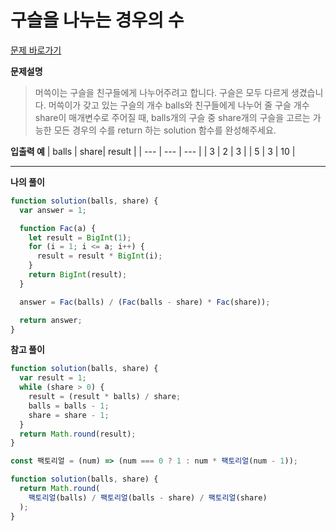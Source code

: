 # 구슬을 나누는 경우의 수

[문제 바로가기](https://school.programmers.co.kr/learn/courses/30/lessons/120840)

**문제설명**

> 머쓱이는 구슬을 친구들에게 나누어주려고 합니다. 구슬은 모두 다르게 생겼습니다. 머쓱이가 갖고 있는 구슬의 개수 balls와 친구들에게 나누어 줄 구슬 개수 share이 매개변수로 주어질 때, balls개의 구슬 중 share개의 구슬을 고르는 가능한 모든 경우의 수를 return 하는 solution 함수를 완성해주세요.

**입출력 예**
| balls | share| result |
| --- | --- | --- |
| 3 | 2 | 3 |
| 5 | 3 | 10 |

---

**나의 풀이**

```javascript
function solution(balls, share) {
  var answer = 1;

  function Fac(a) {
    let result = BigInt(1);
    for (i = 1; i <= a; i++) {
      result = result * BigInt(i);
    }
    return BigInt(result);
  }

  answer = Fac(balls) / (Fac(balls - share) * Fac(share));

  return answer;
}
```

**참고 풀이**

```javascript
function solution(balls, share) {
  var result = 1;
  while (share > 0) {
    result = (result * balls) / share;
    balls = balls - 1;
    share = share - 1;
  }
  return Math.round(result);
}
```

```javascript
const 팩토리얼 = (num) => (num === 0 ? 1 : num * 팩토리얼(num - 1));

function solution(balls, share) {
  return Math.round(
    팩토리얼(balls) / 팩토리얼(balls - share) / 팩토리얼(share)
  );
}
```
